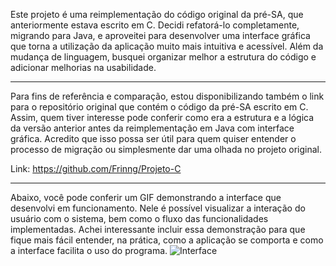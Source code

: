 Este projeto é uma reimplementação do código original da pré-SA, que anteriormente estava escrito em C. Decidi refatorá-lo completamente, migrando para Java, e aproveitei para desenvolver uma interface gráfica que torna a utilização da aplicação muito mais intuitiva e acessível. Além da mudança de linguagem, busquei organizar melhor a estrutura do código e adicionar melhorias na usabilidade.

-------------------------------------------------------------------------------------------------------------------------------------------------------------------------------------------------------------------------------------------------------------------------
Para fins de referência e comparação, estou disponibilizando também o link para o repositório original que contém o código da pré-SA escrito em C. Assim, quem tiver interesse pode conferir como era a estrutura e a lógica da versão anterior antes da reimplementação em Java com interface gráfica. Acredito que isso possa ser útil para quem quiser entender o processo de migração ou simplesmente dar uma olhada no projeto original.

Link: https://github.com/Frinng/Projeto-C

-------------------------------------------------------------------------------------------------------------------------------------------------------------------------------------------------------------------------------------------------------------------------

Abaixo, você pode conferir um GIF demonstrando a interface que desenvolvi em funcionamento. Nele é possível visualizar a interação do usuário com o sistema, bem como o fluxo das funcionalidades implementadas. Achei interessante incluir essa demonstração para que fique mais fácil entender, na prática, como a aplicação se comporta e como a interface facilita o uso do programa.
![Interface](https://github.com/user-attachments/assets/2b4b8a7c-d601-473a-8ae5-73e8c747ab76)
